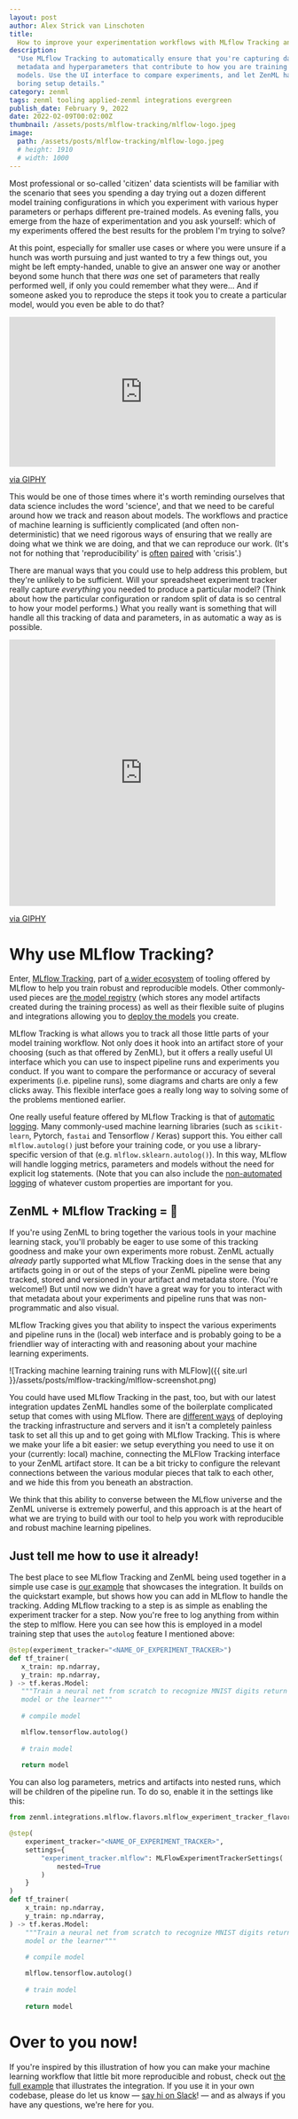 ```yaml
---
layout: post
author: Alex Strick van Linschoten
title:
  How to improve your experimentation workflows with MLflow Tracking and ZenML
description:
  "Use MLflow Tracking to automatically ensure that you're capturing data,
  metadata and hyperparameters that contribute to how you are training your
  models. Use the UI interface to compare experiments, and let ZenML handle the
  boring setup details."
category: zenml
tags: zenml tooling applied-zenml integrations evergreen
publish_date: February 9, 2022
date: 2022-02-09T00:02:00Z
thumbnail: /assets/posts/mlflow-tracking/mlflow-logo.jpeg
image:
  path: /assets/posts/mlflow-tracking/mlflow-logo.jpeg
  # height: 1910
  # width: 1000
---
```


Most professional or so-called 'citizen' data scientists will be familiar with
the scenario that sees you spending a day trying out a dozen different model
training configurations in which you experiment with various hyper parameters or
perhaps different pre-trained models. As evening falls, you emerge from the haze
of experimentation and you ask yourself: which of my experiments offered the
best results for the problem I'm trying to solve?

At this point, especially for smaller use cases or where you were unsure if a
hunch was worth pursuing and just wanted to try a few things out, you might be
left empty-handed, unable to give an answer one way or another beyond some hunch
that there _was_ one set of parameters that really performed well, if only you
could remember what they were… And if someone asked you to reproduce the steps
it took you to create a particular model, would you even be able to do that?

<iframe src="https://giphy.com/embed/NzQSHl01OBLkk" width="480" height="270" frameBorder="0" class="giphy-embed" allowFullScreen></iframe><p><a href="https://giphy.com/gifs/angry-computer-regular-show-NzQSHl01OBLkk">via GIPHY</a></p>

This would be one of those times where it's worth reminding ourselves that data
science includes the word 'science', and that we need to be careful around how
we track and reason about models. The workflows and practice of machine learning
is sufficiently complicated (and often non-deterministic) that we need rigorous
ways of ensuring that we really are doing what we think we are doing, and that
we can reproduce our work. (It's not for nothing that 'reproducibility' is
[often](https://petewarden.com/2018/03/19/the-machine-learning-reproducibility-crisis/)
[paired](https://www.technologyreview.com/2019/02/18/137357/machine-learning-is-contributing-to-a-reproducibility-crisis-within-science/)
with 'crisis'.)

There are manual ways that you could use to help address this problem, but
they're unlikely to be sufficient. Will your spreadsheet experiment tracker
really capture _everything_ you needed to produce a particular model? (Think
about how the particular configuration or random split of data is so central to
how your model performs.) What you really want is something that will handle all
this tracking of data and parameters, in as automatic a way as is possible.

<iframe src="https://giphy.com/embed/JWuBH9rCO2uZuHBFpm" width="480" height="480" frameBorder="0" class="giphy-embed" allowFullScreen></iframe><p><a href="https://giphy.com/gifs/Giflytics-JWuBH9rCO2uZuHBFpm">via GIPHY</a></p>

# Why use MLflow Tracking?

Enter, [MLflow Tracking](https://mlflow.org/docs/latest/tracking.html), part of
[a wider ecosystem](https://mlflow.org/docs/latest/concepts.html) of tooling
offered by MLflow to help you train robust and reproducible models. Other
commonly-used pieces are
[the model registry](https://mlflow.org/docs/latest/model-registry.html) (which
stores any model artifacts created during the training process) as well as their
flexible suite of plugins and integrations allowing you to
[deploy the models](https://mlflow.org/docs/latest/models.html#built-in-deployment-tools)
you create.

MLflow Tracking is what allows you to track all those little parts of your model
training workflow. Not only does it hook into an artifact store of your choosing
(such as that offered by ZenML), but it offers a really useful UI interface
which you can use to inspect pipeline runs and experiments you conduct. If you
want to compare the performance or accuracy of several experiments (i.e.
pipeline runs), some diagrams and charts are only a few clicks away. This
flexible interface goes a really long way to solving some of the problems
mentioned earlier.

One really useful feature offered by MLflow Tracking is that of
[automatic logging](https://mlflow.org/docs/latest/tracking.html#automatic-logging).
Many commonly-used machine learning libraries (such as `scikit-learn`, Pytorch,
`fastai` and Tensorflow / Keras) support this. You either call
`mlflow.autolog()` just before your training code, or you use a library-specific
version of that (e.g. `mlflow.sklearn.autolog()`). In this way, MLflow will
handle logging metrics, parameters and models without the need for explicit log
statements. (Note that you can also include the
[non-automated logging](https://mlflow.org/docs/latest/tracking.html#logging-data-to-runs)
of whatever custom properties are important for you.

## ZenML + MLflow Tracking = 🚀

If you're using ZenML to bring together the various tools in your machine
learning stack, you'll probably be eager to use some of this tracking goodness
and make your own experiments more robust. ZenML actually _already_ partly
supported what MLflow Tracking does in the sense that any artifacts going in or
out of the steps of your ZenML pipeline were being tracked, stored and versioned
in your artifact and metadata store. (You're welcome!) But until now we didn't
have a great way for you to interact with that metadata about your experiments
and pipeline runs that was non-programmatic and also visual.

MLflow Tracking gives you that ability to inspect the various experiments and
pipeline runs in the (local) web interface and is probably going to be a
friendlier way of interacting with and reasoning about your machine learning
experiments.

![Tracking machine learning training runs with MLFlow]({{ site.url }}/assets/posts/mlflow-tracking/mlflow-screenshot.png)

You could have used MLflow Tracking in the past, too, but with our latest
integration updates ZenML handles some of the boilerplate complicated setup that
comes with using MLflow. There are
[different ways](https://mlflow.org/docs/latest/tracking.html#where-runs-are-recorded)
of deploying the tracking infrastructure and servers and it isn't a completely
painless task to set all this up and to get going with MLflow Tracking. This is
where we make your life a bit easier: we setup everything you need to use it on
your (currently: local) machine, connecting the MLFlow Tracking interface to
your ZenML artifact store. It can be a bit tricky to configure the relevant
connections between the various modular pieces that talk to each other, and we
hide this from you beneath an abstraction.

We think that this ability to converse between the MLflow universe and the ZenML
universe is extremely powerful, and this approach is at the heart of what we are
trying to build with our tool to help you work with reproducible and robust
machine learning pipelines.

## Just tell me how to use it already!

The best place to see MLflow Tracking and ZenML being used together in a simple
use case is
[our example](https://github.com/zenml-io/zenml/tree/main/examples/mlflow_tracking)
that showcases the integration. It builds on the quickstart example, but shows
how you can add in MLflow to handle the tracking. Adding MLflow tracking to a
step is as simple as enabling the experiment tracker for a step. Now you're free to log
anything from within the step to mlflow. Here you can see how this is employed
in a model training step that uses the `autolog` feature I mentioned above:

```python
@step(experiment_tracker="<NAME_OF_EXPERIMENT_TRACKER>")
def tf_trainer(
   x_train: np.ndarray,
   y_train: np.ndarray,
) -> tf.keras.Model:
   """Train a neural net from scratch to recognize MNIST digits return our
   model or the learner"""
   
   # compile model

   mlflow.tensorflow.autolog()
   
   # train model
   
   return model
```

You can also log parameters, metrics and artifacts into nested runs, which will be children of the pipeline run. To do so, enable it in the settings like this:

```python
from zenml.integrations.mlflow.flavors.mlflow_experiment_tracker_flavor import MLFlowExperimentTrackerSettings

@step(
    experiment_tracker="<NAME_OF_EXPERIMENT_TRACKER>",
    settings={
        "experiment_tracker.mlflow": MLFlowExperimentTrackerSettings(
            nested=True
        )
    }
)
def tf_trainer(
    x_train: np.ndarray,
    y_train: np.ndarray,
) -> tf.keras.Model:
    """Train a neural net from scratch to recognize MNIST digits return our
    model or the learner"""
    
    # compile model

    mlflow.tensorflow.autolog()
    
    # train model
    
    return model
```

# Over to you now!

If you're inspired by this illustration of how you can make your machine
learning workflow that little bit more reproducible and robust, check out
[the full example](https://github.com/zenml-io/zenml/tree/main/examples/mlflow_tracking)
that illustrates the integration. If you use it in your own codebase, please do
let us know — [say hi on Slack](https://zenml.io/slack-invite/)! — and as always
if you have any questions, we're here for you.
